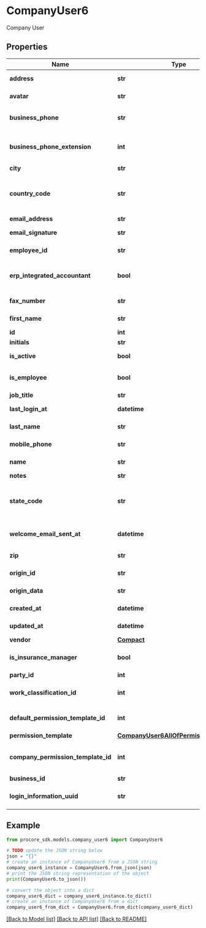 # CompanyUser6

Company User

## Properties

Name | Type | Description | Notes
------------ | ------------- | ------------- | -------------
**address** | **str** | User address | [optional] 
**avatar** | **str** | User avatar url | [optional] 
**business_phone** | **str** | User business phone | [optional] 
**business_phone_extension** | **int** | User business phone extension | [optional] 
**city** | **str** | User city | [optional] 
**country_code** | **str** | User country code (ISO-3166 Alpha-2 format) | [optional] 
**email_address** | **str** | User email | [optional] 
**email_signature** | **str** | User email signature | [optional] 
**employee_id** | **str** | User employee id | [optional] 
**erp_integrated_accountant** | **bool** | User ERP integrated accountant status | [optional] 
**fax_number** | **str** | User fax number | [optional] 
**first_name** | **str** | User first name | [optional] 
**id** | **int** | User id | [optional] 
**initials** | **str** | User initials | [optional] 
**is_active** | **bool** | User active status | [optional] 
**is_employee** | **bool** | User employee status | [optional] 
**job_title** | **str** | User job title | [optional] 
**last_login_at** | **datetime** | User last login at | [optional] 
**last_name** | **str** | User last name | [optional] 
**mobile_phone** | **str** | User mobile phone | [optional] 
**name** | **str** | User full name | [optional] 
**notes** | **str** | User notes | [optional] 
**state_code** | **str** | User state code (ISO-3166 Alpha-2 format) | [optional] 
**welcome_email_sent_at** | **datetime** | User welcome email sent at | [optional] 
**zip** | **str** | User zip code | [optional] 
**origin_id** | **str** | User origin id | [optional] 
**origin_data** | **str** | User origin data | [optional] 
**created_at** | **datetime** | User created at | [optional] 
**updated_at** | **datetime** | User updated at | [optional] 
**vendor** | [**Compact**](Compact.md) |  | [optional] 
**is_insurance_manager** | **bool** | User employee status | [optional] 
**party_id** | **int** | Party id | [optional] 
**work_classification_id** | **int** | Work classification id | [optional] 
**default_permission_template_id** | **int** | User default permission template id | [optional] 
**permission_template** | [**CompanyUser6AllOfPermissionTemplate**](CompanyUser6AllOfPermissionTemplate.md) |  | [optional] 
**company_permission_template_id** | **int** | User&#39;s Company Permission Template id | [optional] 
**business_id** | **str** | Business id | [optional] 
**login_information_uuid** | **str** | Login information uuid | [optional] 

## Example

```python
from procore_sdk.models.company_user6 import CompanyUser6

# TODO update the JSON string below
json = "{}"
# create an instance of CompanyUser6 from a JSON string
company_user6_instance = CompanyUser6.from_json(json)
# print the JSON string representation of the object
print(CompanyUser6.to_json())

# convert the object into a dict
company_user6_dict = company_user6_instance.to_dict()
# create an instance of CompanyUser6 from a dict
company_user6_from_dict = CompanyUser6.from_dict(company_user6_dict)
```
[[Back to Model list]](../README.md#documentation-for-models) [[Back to API list]](../README.md#documentation-for-api-endpoints) [[Back to README]](../README.md)


